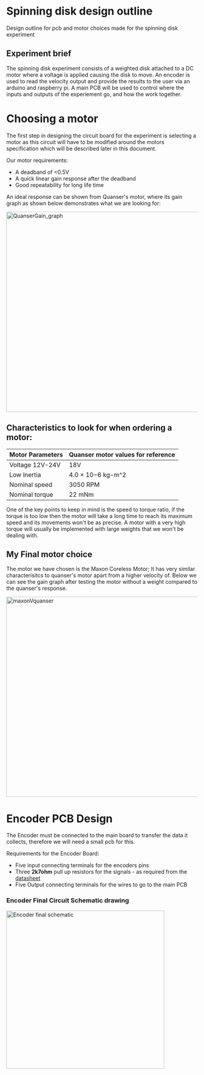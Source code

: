 # Spinning disk design outline
Design outline for pcb and motor choices made for the spinning disk experiment 

## Experiment brief

The spinning disk experiment consists of a weighted disk attached to a DC motor where a voltage is applied causing the disk to move. An encoder is used to read the velocity output and provide the results to the user via an arduino and raspberry pi. A main PCB will be used to control where the inputs and outputs of the experiement go, and how the work together.

# Choosing a motor

The first step in designing the circuit board for the experiment is selecting a motor as this circuit will have to be modified around the motors specification which will be described later in this document.

Our motor requirements:
- A deadband of <0.5V
- A quick linear gain response after the deadband
- Good repeatability for long life time

An ideal response can be shown from Quanser's motor, where its gain graph as shown below demonstrates what we are looking for:

<img width="527" alt="QuanserGain_graph" src="https://user-images.githubusercontent.com/87417442/125777520-b5089581-b4e3-4b79-ad56-eedee1e55f10.PNG">

## Characteristics to look for when ordering a motor:

|Motor Parameters| Quanser motor values for reference|
|----------------|-----------------------------------|
| Voltage 12V-24V | 18V |
| Low Inertia | 4.0 × 10−6 kg-m^2 |
| Nominal speed | 3050 RPM |
| Nominal torque | 22 mNm |

One of the key points to keep in mind is the speed to torque ratio, if the torque is too low then the motor will take a long time to reach its maximum speed and its movements won't be as precise. A motor with a very high torque will usually be implemented with large weights that we won't be dealing with. 

## My Final motor choice

The motor we have chosen is the Maxon Coreless Motor; It has very similar characterisitcs to quanser's motor apart from a higher velocity of. Below we can see the gain graph after testing the motor without a weight compared to the quanser's response. 

<img width="527" alt="maxonVquanser" src="https://user-images.githubusercontent.com/87417442/125797198-7a27112d-0e25-4391-be40-0b0f557556fd.PNG">

# Encoder PCB Design

The Encoder must be connected to the main board to transfer the data it collects, therefore we will need a small pcb for this.

Requirements for the Encoder Board:
- Five input connecting terminals for the encoders pins
- Three **2k7ohm** pull up resistors for the signals - as required from the [datasheet](http://www.farnell.com/datasheets/20523.pdf)
- Five Output connecting terminals for the wires to go to the main PCB 

### Encoder Final Circuit Schematic drawing
<img width="416" alt="Encoder final schematic" src="https://user-images.githubusercontent.com/87417442/125802305-4f761adf-d002-4eea-b290-1487a04a4102.PNG">

